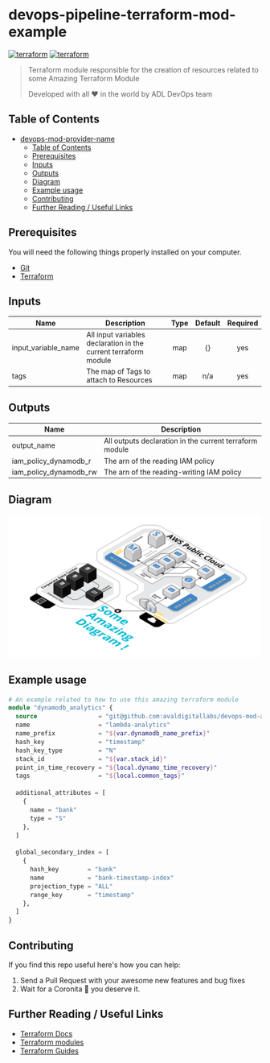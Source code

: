 # devops-pipeline-terraform-mod-example

[![terraform](https://img.shields.io/badge/terraform-v0.11.X-5C4EE5.svg)](https://www.terraform.io)
[![terraform](https://img.shields.io/badge/terraform-v0.12.X-5C4EE5.svg)](https://www.terraform.io)

>Terraform module responsible for the creation of resources related to some Amazing Terraform Module
>
>Developed with all :heart: in the world by ADL DevOps team

## Table of Contents

- [devops-mod-provider-name](#devops-mod-provider-name)
  - [Table of Contents](#Table-of-Contents)
  - [Prerequisites](#Prerequisites)
  - [Inputs](#Inputs)
  - [Outputs](#Outputs)
  - [Diagram](#Diagram)
  - [Example usage](#Example-usage)
  - [Contributing](#Contributing)
  - [Further Reading / Useful Links](#Further-Reading--Useful-Links)

## Prerequisites

You will need the following things properly installed on your computer.

* [Git](http://git-scm.com/)
* [Terraform](https://www.terraform.io/downloads.html)


## Inputs

| Name | Description | Type | Default | Required |
|------|-------------|:----:|:-----:|:-----:|
| input_variable_name | All input variables declaration in the current terraform module | map  | {} | yes |
| tags | The map of Tags to attach to Resources | map | n/a | yes |

## Outputs

| Name | Description |
|------|-------------|
| output_name | All outputs declaration in the current terraform module |
| iam\_policy\_dynamodb\_r | The arn of the reading IAM policy |
| iam\_policy\_dynamodb\_rw | The arn of the reading-writing IAM policy |

## Diagram

![](./images/design.png)

## Example usage

```terraform
# An example related to how to use this amazing terraform module
module "dynamodb_analytics" {
  source                 = "git@github.com:avaldigitallabs/devops-mod-aws-dynamodb.git?ref=v0.11-5"
  name                   = "lambda-analytics"
  name_prefix            = "${var.dynamodb_name_prefix}"
  hash_key               = "timestamp"
  hash_key_type          = "N"
  stack_id               = "${var.stack_id}"
  point_in_time_recovery = "${local.dynamo_time_recovery}"
  tags                   = "${local.common_tags}"

  additional_attributes = [
    {
      name = "bank"
      type = "S"
    },
  ]

  global_secondary_index = [
    {
      hash_key        = "bank"
      name            = "bank-timestamp-index"
      projection_type = "ALL"
      range_key       = "timestamp"
    },
  ]
}
```

## Contributing

If you find this repo useful here's how you can help:

1. Send a Pull Request with your awesome new features and bug fixes
2. Wait for a Coronita :beer: you deserve it.

## Further Reading / Useful Links

* [Terraform Docs](https://www.terraform.io/docs/index.html)
* [Terraform modules](https://www.terraform.io/docs/modules/usage.html)
* [Terraform Guides](https://www.terraform.io/guides/index.html)
